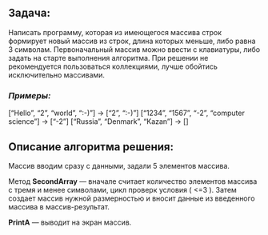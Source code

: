 ## Задача: 

Написать программу, которая из имеющегося массива строк формирует новый массив из 
строк, длина которых меньше, либо равна 3 символам. Первоначальный массив можно ввести с 
клавиатуры, либо задать на старте выполнения алгоритма. При решении не рекомендуется 
пользоваться коллекциями, лучше обойтись исключительно массивами.

### _Примеры:_

[“Hello”, “2”, “world”, “:-)”] → [“2”, “:-)”]
[“1234”, “1567”, “-2”, “computer science”] → [“-2”]
[“Russia”, “Denmark”, “Kazan”] → []


## Описание алгоритма решения:

Массив вводим сразу с данными, задали 5 элементов массива.

Метод __SecondArray__ — вначале считает количество элементов массива с 
тремя и менее символами, цикл проверк условия ( <=3 ). 
Затем создает массив нужной размерностью и вносит данные 
из введенного массива в массив-результат.

__PrintA__ — выводит на экран  массив.
